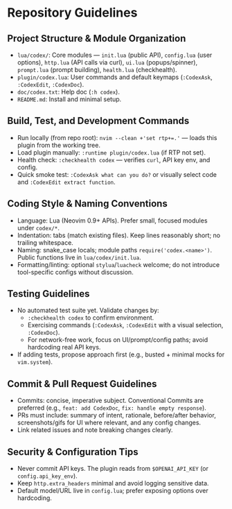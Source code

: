 # Repository Guidelines

## Project Structure & Module Organization
- `lua/codex/`: Core modules — `init.lua` (public API), `config.lua` (user options), `http.lua` (API calls via curl), `ui.lua` (popups/spinner), `prompt.lua` (prompt building), `health.lua` (checkhealth).
- `plugin/codex.lua`: User commands and default keymaps (`:CodexAsk`, `:CodexEdit`, `:CodexDoc`).
- `doc/codex.txt`: Help doc (`:h codex`).
- `README.md`: Install and minimal setup.

## Build, Test, and Development Commands
- Run locally (from repo root): `nvim --clean +'set rtp+=.'` — loads this plugin from the working tree.
- Load plugin manually: `:runtime plugin/codex.lua` (if RTP not set).
- Health check: `:checkhealth codex` — verifies `curl`, API key env, and config.
- Quick smoke test: `:CodexAsk what can you do?` or visually select code and `:CodexEdit extract function`.

## Coding Style & Naming Conventions
- Language: Lua (Neovim 0.9+ APIs). Prefer small, focused modules under `codex/*`.
- Indentation: tabs (match existing files). Keep lines reasonably short; no trailing whitespace.
- Naming: snake_case locals; module paths `require('codex.<name>')`. Public functions live in `lua/codex/init.lua`.
- Formatting/linting: optional `stylua`/`luacheck` welcome; do not introduce tool-specific configs without discussion.

## Testing Guidelines
- No automated test suite yet. Validate changes by:
  - `:checkhealth codex` to confirm environment.
  - Exercising commands (`:CodexAsk`, `:CodexEdit` with a visual selection, `:CodexDoc`).
  - For network-free work, focus on UI/prompt/config paths; avoid hardcoding real API keys.
- If adding tests, propose approach first (e.g., busted + minimal mocks for `vim.system`).

## Commit & Pull Request Guidelines
- Commits: concise, imperative subject. Conventional Commits are preferred (e.g., `feat: add CodexDoc`, `fix: handle empty response`).
- PRs must include: summary of intent, rationale, before/after behavior, screenshots/gifs for UI where relevant, and any config changes.
- Link related issues and note breaking changes clearly.

## Security & Configuration Tips
- Never commit API keys. The plugin reads from `$OPENAI_API_KEY` (or `config.api_key_env`).
- Keep `http.extra_headers` minimal and avoid logging sensitive data.
- Default model/URL live in `config.lua`; prefer exposing options over hardcoding.
